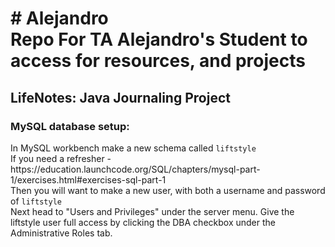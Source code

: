 <h1># Alejandro<br>
Repo For TA Alejandro's Student to access for resources, and projects</h1>
<h2> LifeNotes: Java Journaling Project</h2>

<h3>MySQL database setup:</h3>
<p>In MySQL workbench make a new schema called <code>liftstyle</code><br>
If you need a refresher - https://education.launchcode.org/SQL/chapters/mysql-part-1/exercises.html#exercises-sql-part-1<br>
Then you will want to make a new user, with both a username and password of <code>liftstyle</code><br>
Next head to "Users and Privileges" under the server menu. Give the liftstyle user full access by clicking the DBA checkbox under the Administrative Roles tab. </p> 
